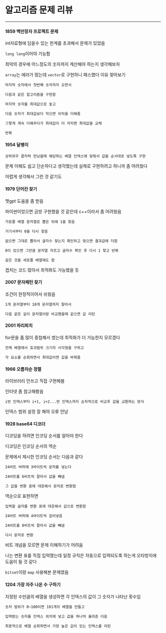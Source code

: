 # 알고리즘 문제 리뷰
---
#### 1859 백만장자 프로젝트 문제
int자료형에 담을수 있는 한계를 초과해서 문제가 있었음

`long long`이어야 가능함

최악의 경우에 어느정도의 숫자까지 계산해야 하는지 생각해보자

`array`는 에러가 떴는데 `vector`로 구현하니 패스했다 이유 찾아보기

```
마지막 숫자에서 첫번째 숫자까지 오면서

다음과 같은 알고리즘을 구현함

마지막 숫자를 최대값으로 놓고

다음 숫자가 최대값보다 작으면 이익을 더해줌

그렇게 계속 더해주다가 최대값이 더 커지면 최대값을 교체

반복
```

#### 1954 달팽이
```
상하좌우 끝자락 만났을때 해당하는 배열 인덱스에 맞춰서 값을 순서대로 넣도록 구현
```

문제 이해도 쉽고 단순하다고 생각했는데 실제로 구현하려고 하니까 좀 어려웠다

어렵게 생각해서 그런 것 같기도

#### 1979 단어칸 찾기

챗gpt 도움을 좀 받음

파이썬이었으면 금방 구현했을 것 같은데 c++이라서 좀 어려웠음

```
가로줄 배열 문자열로 뽑은 뒤에 1을 찾음

거기서부터 0을 다시 찾음

없으면 그대로 뽑아서 글자수 맞는지 확인하고 맞으면 결과값에 더함

0이 있으면 그만큼 문자열 자르고 글자수 확인 후 다시 1 찾고 반복

같은 것을 세로줄 배열에도 함
```

겹치는 코드 많아서 최적화도 가능했을 듯

#### 2007 문자패턴 찾기
조건이 한정적이어서 쉬웠음

```
1개 문자열부터 10개 문자열까지 잘라서

다음 같은 길이 문자열이랑 비교했을때 같으면 값 리턴
```

#### 2001 파리퇴치
for문을 좀 많이 중첩해서 썼는데 최적화가 더 가능한지 모르겠다

```
전체 배열에서 효과범위 크기의 사각형을 구하고

각 요소를 순회하면서 최대값이면 값을 바꿔줌
```

#### 1966 오름차순 정렬
라이브러리 안쓰고 직접 구현해봄

인터넷 좀 참고해봤음

```
i번 인덱스부터 i+1, i+2...번 인덱스까지 순차적으로 비교후 값을 교환하는 방식
```

인덱스 범위 설정 잘 해야 오류 안남

#### 1928 base64 디코더
디코딩을 하려면 인코딩 순서를 알아야 한다

디코딩은 인코딩 순서의 역순

문제에서 제시한 인코딩 순서는 다음과 같다

```
24비트 버퍼에 3바이트씩 문자를 넣는다

24비트를 6비트씩 잘라서 값을 빼냄

그 값을 변환 표에 대응해서 문자로 변환함
```

역순으로 표현하면

```
입력할 글자를 변환 표에 대응해서 값으로 변환함

24비트 버퍼에 4바이트씩 집어넣음

24비트를 8비트씩 잘라서 값을 빼냄

다시 문자로 변환
```

비트 개념을 모르면 문제 이해하기가 어려움

나는 변환 표를 직접 입력했는데 일정 규칙은 자동으로 입력되도록 하는게 오타방지에 도움이 될 것 같다

`bitset`이랑 `map` 사용해본 문제였음

#### 1204 가장 자주 나온 수 구하기
지정된 수만큼의 배열을 생성하면 각 인덱스의 값이 그 숫자가 나타난 횟수임

```
숫자 범위가 0~100이면 101개의 배열을 만들고

입력받는 숫자를 인덱스 위치에 넣고 값을 하나씩 올려준 다음

최종적으로 배열 순회하면서 가장 높은 값이 있는 인덱스를 리턴
```